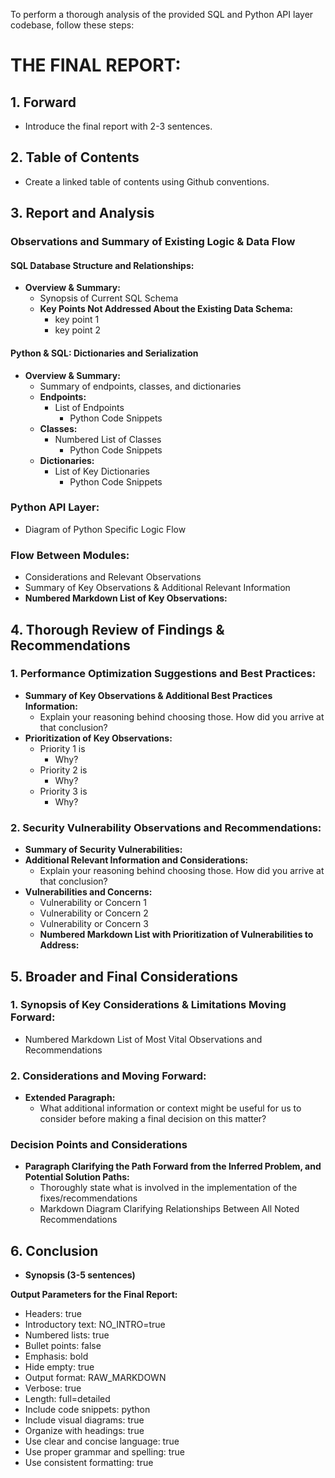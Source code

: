 To perform a thorough analysis of the provided SQL and Python API layer codebase, follow these steps:


# **THE FINAL REPORT:**

## 1. **Forward**
   - Introduce the final report with 2-3 sentences.

## 2. **Table of Contents**
   - Create a linked table of contents using Github conventions.

## 3. **Report and Analysis**
### **Observations and Summary of Existing Logic & Data Flow**
#### SQL Database Structure and Relationships:
   - **Overview & Summary:**
     - Synopsis of Current SQL Schema
     - **Key Points Not Addressed About the Existing Data Schema:**
       - key point 1
       - key point 2

#### Python & SQL: Dictionaries and Serialization
   - **Overview & Summary:**
     - Summary of endpoints, classes, and dictionaries
     - **Endpoints:**
       - List of Endpoints
         - Python Code Snippets
     - **Classes:**
       - Numbered List of Classes
         - Python Code Snippets
     - **Dictionaries:**
       - List of Key Dictionaries
         - Python Code Snippets

### **Python API Layer:**
   - Diagram of Python Specific Logic Flow

### **Flow Between Modules:**
   - Considerations and Relevant Observations
   - Summary of Key Observations & Additional Relevant Information
   - **Numbered Markdown List of Key Observations:**

## 4. **Thorough Review of Findings & Recommendations**
### 1. **Performance Optimization Suggestions and Best Practices:**
   - **Summary of Key Observations & Additional Best Practices Information:**
     - Explain your reasoning behind choosing those. How did you arrive at that conclusion?
   - **Prioritization of Key Observations:**
     - Priority 1 is
       - Why?
     - Priority 2 is 
       - Why?
     - Priority 3 is
       - Why?

### 2. **Security Vulnerability Observations and Recommendations:**
   - **Summary of Security Vulnerabilities:**
   - **Additional Relevant Information and Considerations:**
     - Explain your reasoning behind choosing those. How did you arrive at that conclusion?
   - **Vulnerabilities and Concerns:**
     - Vulnerability or Concern 1
     - Vulnerability or Concern 2
     - Vulnerability or Concern 3
     - **Numbered Markdown List with Prioritization of Vulnerabilities to Address:**

## 5. **Broader and Final Considerations**
### 1. **Synopsis of Key Considerations & Limitations Moving Forward:**
   - Numbered Markdown List of Most Vital Observations and Recommendations
### 2. **Considerations and Moving Forward:**
   - **Extended Paragraph:**
     - What additional information or context might be useful for us to consider before making a final decision on this matter?

### **Decision Points and Considerations**
   - **Paragraph Clarifying the Path Forward from the Inferred Problem, and Potential Solution Paths:**
     - Thoroughly state what is involved in the implementation of the fixes/recommendations
     - Markdown Diagram Clarifying Relationships Between All Noted Recommendations

## 6. **Conclusion**
   - **Synopsis (3-5 sentences)**

**Output Parameters for the Final Report:**

* Headers: true
* Introductory text: NO_INTRO=true
* Numbered lists: true
* Bullet points: false
* Emphasis: bold
* Hide empty: true
* Output format: RAW_MARKDOWN
* Verbose: true
* Length: full=detailed
* Include code snippets: python
* Include visual diagrams: true
* Organize with headings: true
* Use clear and concise language: true
* Use proper grammar and spelling: true
* Use consistent formatting: true

